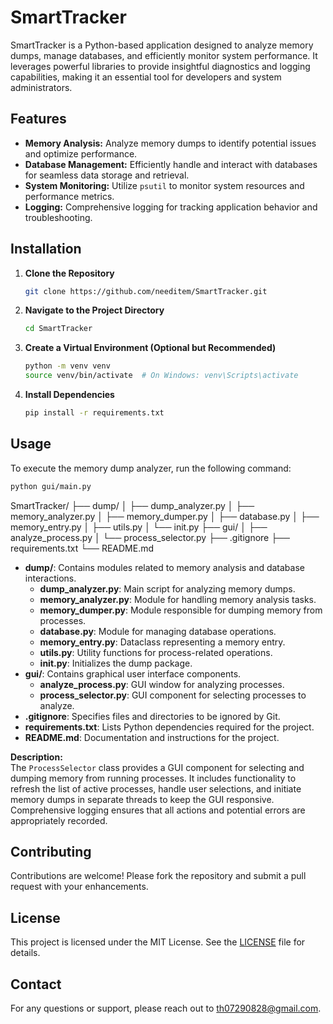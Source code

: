 # SmartTracker

SmartTracker is a Python-based application designed to analyze memory dumps, manage databases, and efficiently monitor system performance. It leverages powerful libraries to provide insightful diagnostics and logging capabilities, making it an essential tool for developers and system administrators.

## Features

- **Memory Analysis:** Analyze memory dumps to identify potential issues and optimize performance.
- **Database Management:** Efficiently handle and interact with databases for seamless data storage and retrieval.
- **System Monitoring:** Utilize `psutil` to monitor system resources and performance metrics.
- **Logging:** Comprehensive logging for tracking application behavior and troubleshooting.

## Installation

1. **Clone the Repository**

   ```bash
   git clone https://github.com/needitem/SmartTracker.git
   ```

2. **Navigate to the Project Directory**

   ```bash
   cd SmartTracker
   ```

3. **Create a Virtual Environment (Optional but Recommended)**

   ```bash
   python -m venv venv
   source venv/bin/activate  # On Windows: venv\Scripts\activate
   ```

4. **Install Dependencies**

   ```bash
   pip install -r requirements.txt
   ```

## Usage

To execute the memory dump analyzer, run the following command:

```bash
python gui/main.py
```

SmartTracker/
├── dump/
│ ├── dump_analyzer.py
│ ├── memory_analyzer.py
│ ├── memory_dumper.py
│ ├── database.py
│ ├── memory_entry.py
│ ├── utils.py
│ └── init.py
├── gui/
│ ├── analyze_process.py
│ └── process_selector.py
├── .gitignore
├── requirements.txt
└── README.md

- **dump/**: Contains modules related to memory analysis and database interactions.
  - **dump_analyzer.py**: Main script for analyzing memory dumps.
  - **memory_analyzer.py**: Module for handling memory analysis tasks.
  - **memory_dumper.py**: Module responsible for dumping memory from processes.
  - **database.py**: Module for managing database operations.
  - **memory_entry.py**: Dataclass representing a memory entry.
  - **utils.py**: Utility functions for process-related operations.
  - ****init**.py**: Initializes the dump package.
- **gui/**: Contains graphical user interface components.
  - **analyze_process.py**: GUI window for analyzing processes.
  - **process_selector.py**: GUI component for selecting processes to analyze.
- **.gitignore**: Specifies files and directories to be ignored by Git.
- **requirements.txt**: Lists Python dependencies required for the project.
- **README.md**: Documentation and instructions for the project.

**Description:**  
The `ProcessSelector` class provides a GUI component for selecting and dumping memory from running processes. It includes functionality to refresh the list of active processes, handle user selections, and initiate memory dumps in separate threads to keep the GUI responsive. Comprehensive logging ensures that all actions and potential errors are appropriately recorded.

## Contributing

Contributions are welcome! Please fork the repository and submit a pull request with your enhancements.

## License

This project is licensed under the MIT License. See the [LICENSE](LICENSE) file for details.

## Contact

For any questions or support, please reach out to [th07290828@gmail.com](mailto:th07290828@gmail.com).
